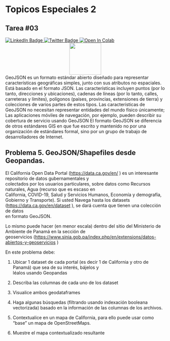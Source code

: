 # Topicos Especiales 2
## Tarea #03

<div id="badges">
    <a href="https://www.linkedin.com/in/eliecer-aguilar-507/">
      <img src="https://img.shields.io/badge/LinkedIn-blue?style=for-the-badge&logo=linkedin&logoColor=white" alt="LinkedIn Badge"/>
    </a>
    <a href="https://twitter.com/elieceraguilar3">
      <img src="https://img.shields.io/badge/Twitter-blue?style=for-the-badge&logo=twitter&logoColor=white" alt="Twitter Badge"/>
    </a>
    <a href="https://colab.research.google.com/github/eliecer507/TP2_tarea03_p02/blob/main/main.ipynb">
    <img src="https://colab.research.google.com/assets/colab-badge.svg" alt="Open In Colab"/>
    </a>
</div>


<div id="header" align="center">
  <img src="https://media.giphy.com/media/M9gbBd9nbDrOTu1Mqx/giphy.gif" width="100"/>
</div>


<div>
GeoJSON es	 un	 formato	 estándar	 abierto	 diseñado	 para	 representar	
características	 geográficas	 simples,	 junto	 con	 sus	 atributos	 no	 espaciales.	
Está	basado	en	el	formato	JSON.
Las	características	incluyen	puntos	(por	lo	tanto,	direcciones	y	ubicaciones),	
cadenas	de	líneas	(por	lo	tanto,	calles,	carreteras	y	límites),	polígonos	(países,	
provincias,	 extensiones	 de	 tierra)	 y	 colecciones	 de	 varios	 partes	 de	 estos	
tipos.	
Las	 características	 de	 GeoJSON	 no	 necesitan	 representar	 entidades	 del	
mundo	 físico	 únicamente;	 Las	 aplicaciones	 móviles	 de	 navegación,	 por	
ejemplo,	pueden	describir	su	cobertura	de	servicio	usando	GeoJSON
El	formato	GeoJSON	se	diferencia	de	otros	estándares	GIS	en	que	fue	escrito	
y	mantenido	no	por	una	organización	de	estándares	formal,	sino	por	un	
grupo	de	trabajo	de	desarrolladores	de	Internet.
</div>


## Problema	5.	GeoJSON/Shapefiles desde	Geopandas.


El	California	Open	Data	Portal	(<a href="https://data.ca.gov/en/" target="_blank">https://data.ca.gov/en/ </a>)	es	un	interesante	repositorio	de	datos	gubernamentales	y	
colectados	 por	 los	 usuarios	 particulares,	 sobre	 datos	 como	 Recursos	 naturales,	 Agua	 (recurso	 que	 es	 escaso en	
California,	COVID-19,	Salud	y	Servicios	Humanos,	Economía	y	demografía,	Gobierno	y	Transporte).
Si	usted	Navega	hasta	los	datasets	(<a href="https://data.ca.gov/en/dataset" target="_blank">https://data.ca.gov/en/dataset </a>),	se	dará	cuenta	que	tienen	una	colección de	datos	
en	formato	GeoJSON.


Lo	mismo	puede	hacer	(en	menor	escala)	dentro	del	sitio	del	Ministerio	de	Ambiente	de	Panamá	en	la	sección	de	
geoservicios	(<a href="https://www.sinia.gob.pa/index.php/en/extensions/datos-abiertos-y-geoservicios" target="_blank">https://www.sinia.gob.pa/index.php/en/extensions/datos-abiertos-y-geoservicios </a>)  


En	este	problema	debe:


1. Ubicar	1 dataset de	cada	portal	(es	decir	1	de	California	y	otro	de	Panamá)	que	sea	de	su	interés,	bájelos	y	
léalos	usando	Geopandas


2. Describa	las	columnas	de	cada	uno	de	los dataset   


3. Visualice	ambos geodataframes  


4. Haga	algunas	búsquedas	(filtrando	usando	indexación	booleana vectorizada)	basado	en	la	información	de	las	
columnas	de	los	archivos.   


5. Contextualice	en	un	mapa	de	California,	para	ello	puede	usar	como	“base”	un	mapa	de	OpenStreetMaps.  


6. Muestre	el	mapa	contextualizado	resultante  
